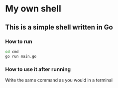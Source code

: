 # My own shell

## This is a simple shell written in Go 

### How to run
```bash
cd cmd
go run main.go
```

### How to use it after running
Write the same command as you would in a terminal

